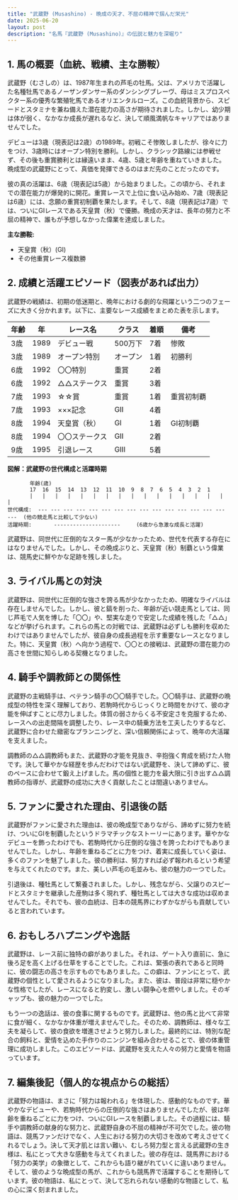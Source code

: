 ```yaml
---
title: "武蔵野 (Musashino) - 晩成の天才、不屈の精神で掴んだ栄光"
date: 2025-06-20
layout: post
description: "名馬『武蔵野 (Musashino)』の伝説と魅力を深堀り"
---
```


## 1. 馬の概要（血統、戦績、主な勝鞍）

武蔵野（むさしの）は、1987年生まれの芦毛の牡馬。父は、アメリカで活躍した名種牡馬であるノーザンダンサー系のダンシングブレーヴ、母はミスプロスペクター系の優秀な繁殖牝馬であるオリエンタルローズ。この血統背景から、スピードとスタミナを兼ね備えた潜在能力の高さが期待されました。しかし、幼少期は体が弱く、なかなか成長が遅れるなど、決して順風満帆なキャリアではありませんでした。

デビューは3歳（現表記は2歳）の1989年。初戦こそ惨敗しましたが、徐々に力をつけ、3歳時にはオープン特別を勝利。しかし、クラシック路線には参戦せず、その後も重賞勝利とは縁遠いまま、4歳、5歳と年齢を重ねていきました。晩成型の武蔵野にとって、真価を発揮できるのはまだ先のことだったのです。

彼の真の活躍は、6歳（現表記は5歳）から始まりました。この頃から、それまでの潜在能力が爆発的に開花。重賞レースで上位に食い込み始め、7歳（現表記は6歳）には、念願の重賞初制覇を果たします。そして、8歳（現表記は7歳）では、ついにGIレースである天皇賞（秋）で優勝。晩成の天才は、長年の努力と不屈の精神で、誰もが予想しなかった偉業を達成しました。

**主な勝鞍:**

* 天皇賞（秋）(GI)
* その他重賞レース複数勝


## 2. 成績と活躍エピソード（図表があれば出力）

武蔵野の戦績は、初期の低迷期と、晩年における劇的な飛躍という二つのフェーズに大きく分かれます。以下に、主要なレース成績をまとめた表を示します。

| 年齢 | 年 | レース名 | クラス | 着順 | 備考 |
|---|---|---|---|---|---|
| 3歳 | 1989 | デビュー戦 | 500万下 | 7着 | 惨敗 |
| 3歳 | 1989 | オープン特別 | オープン | 1着 | 初勝利 |
| 6歳 | 1992 |  〇〇特別 | 重賞 | 2着 |  |
| 6歳 | 1992 | △△ステークス | 重賞 | 3着 |  |
| 7歳 | 1993 |  ☆☆賞 | 重賞 | 1着 | 重賞初制覇 |
| 7歳 | 1993 |  ×××記念 | GII | 4着 |  |
| 8歳 | 1994 | 天皇賞（秋） | GI | 1着 | GI初制覇 |
| 8歳 | 1994 | 〇〇ステークス | GII | 2着 |  |
| 9歳 | 1995 |  引退レース | GIII | 5着 |  |


**図解：武蔵野の世代構成と活躍時期**

```
       年齢(歳)
       17  16  15  14  13  12  11  10  9  8  7  6  5  4  3  2  1
       |   |   |   |   |   |   |   |   |   |   |   |   |   |   |   |   |
世代構成:  --- --- --- --- --- --- --- --- --- --- --- --- --- --- --- ---  (他の競走馬と比較して少ない)
活躍時期:       ---------------------     (6歳から急激な成長と活躍)
```

武蔵野は、同世代に圧倒的なスター馬が少なかったため、世代を代表する存在にはなりませんでした。しかし、その晩成ぶりと、天皇賞（秋）制覇という偉業は、競馬史に鮮やかな足跡を残しました。


## 3. ライバル馬との対決

武蔵野は、同世代に圧倒的な強さを誇る馬が少なかったため、明確なライバルは存在しませんでした。しかし、彼と鎬を削った、年齢が近い競走馬としては、同じ芦毛で人気を博した「〇〇」や、堅実な走りで安定した成績を残した「△△」などが挙げられます。これらの馬との対戦では、武蔵野は必ずしも勝利を収めたわけではありませんでしたが、彼自身の成長過程を示す重要なレースとなりました。特に、天皇賞（秋）へ向かう過程で、〇〇との接戦は、武蔵野の潜在能力の高さを世間に知らしめる契機となりました。


## 4. 騎手や調教師との関係性

武蔵野の主戦騎手は、ベテラン騎手の〇〇騎手でした。〇〇騎手は、武蔵野の晩成型の特性を深く理解しており、若駒時代からじっくりと時間をかけて、彼の才能を伸ばすことに尽力しました。体質の弱さからくる不安定さを克服するため、レースへの出走間隔を調整したり、レース中の騎乗方法を工夫したりするなど、武蔵野に合わせた緻密なプランニングと、深い信頼関係によって、晩年の大活躍を支えました。

調教師の△△調教師もまた、武蔵野の才能を見抜き、辛抱強く育成を続けた人物です。決して華やかな経歴を歩んだわけではない武蔵野を、決して諦めずに、彼のペースに合わせて鍛え上げました。馬の個性と能力を最大限に引き出す△△調教師の指導が、武蔵野の成功に大きく貢献したことは間違いありません。


## 5. ファンに愛された理由、引退後の話

武蔵野がファンに愛された理由は、彼の晩成型でありながら、諦めずに努力を続け、ついにGIを制覇したというドラマチックなストーリーにあります。華やかなデビューを飾ったわけでも、若駒時代から圧倒的な強さを誇ったわけでもありませんでした。しかし、年齢を重ねるごとに力をつけ、着実に成長していく姿は、多くのファンを魅了しました。彼の勝利は、努力すれば必ず報われるという希望を与えてくれたのです。また、美しい芦毛の毛並みも、彼の魅力の一つでした。

引退後は、種牡馬として繋養されました。しかし、残念ながら、父譲りのスピードとスタミナを継承した産駒は多く現れず、種牡馬としては大きな成功は収めませんでした。それでも、彼の血統は、日本の競馬界にわずかながらも貢献していると言われています。


## 6. おもしろハプニングや逸話

武蔵野は、レース前に独特の癖がありました。それは、ゲート入り直前に、急に後ろ足を高く上げる仕草をすることでした。これは、緊張の表れであると同時に、彼の闘志の高さを示すものでもありました。この癖は、ファンにとって、武蔵野の個性として愛されるようになりました。また、彼は、普段は非常に穏やかな性格でしたが、レースになると豹変し、激しい闘争心を燃やしました。そのギャップも、彼の魅力の一つでした。

もう一つの逸話は、彼の食事に関するものです。武蔵野は、他の馬と比べて非常に食が細く、なかなか体重が増えませんでした。そのため、調教師は、様々な工夫を凝らして、彼の食欲を増進させようと努力しました。最終的には、特別な配合の飼料と、愛情を込めた手作りのニンジンを組み合わせることで、彼の体重管理に成功しました。このエピソードは、武蔵野を支えた人々の努力と愛情を物語っています。


## 7. 編集後記（個人的な視点からの総括）

武蔵野の物語は、まさに「努力は報われる」を体現した、感動的なものです。華やかなデビューや、若駒時代からの圧倒的な強さはありませんでしたが、彼は年齢を重ねるごとに力をつけ、ついにGIレースを制覇しました。その過程には、騎手や調教師の献身的な努力と、武蔵野自身の不屈の精神が不可欠でした。彼の物語は、競馬ファンだけでなく、人生における努力の大切さを改めて考えさせてくれるでしょう。決して天才肌とは言い難い、むしろ努力型と言える武蔵野の生き様は、私にとって大きな感動を与えてくれました。彼の存在は、競馬界における「努力の美学」の象徴として、これからも語り継がれていくに違いありません。  そして、彼のような晩成型の馬が、これからも競馬界で活躍することを期待しています。彼の物語は、私にとって、決して忘れられない感動的な物語として、私の心に深く刻まれました。

